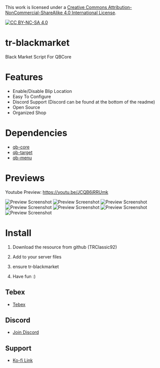 This work is licensed under a [Creative Commons Attribution-NonCommercial-ShareAlike 4.0
International License][cc-by-nc-sa].

[![CC BY-NC-SA 4.0][cc-by-nc-sa-image]][cc-by-nc-sa]

[cc-by-nc-sa]: http://creativecommons.org/licenses/by-nc-sa/4.0/
[cc-by-nc-sa-image]: https://licensebuttons.net/l/by-nc-sa/4.0/88x31.png
[cc-by-nc-sa-shield]: https://img.shields.io/badge/License-CC%20BY--NC--SA%204.0-lightgrey.svg

# tr-blackmarket
Black Market Script For QBCore

# Features
- Enable/Disable Blip Location
- Easy To Configure
- Discord Support (Discord can be found at the bottom of the readme)
- Open Source
- Organized Shop

# Dependencies
- [qb-core](https://github.com/qbcore-framework/qb-core)
- [qb-target](https://github.com/qbcore-framework/qb-target)
- [qb-menu](https://github.com/qbcore-framework/qb-menu)

# Previews
Youtube Preview: https://youtu.be/JCQB6jRRUmk

![Preview Screenshot](https://i.imgur.com/0BJHHMi.jpeg)
![Preview Screenshot](https://i.imgur.com/buYQbVM.jpeg)
![Preview Screenshot](https://i.imgur.com/kpa0jjG.jpeg)
![Preview Screenshot](https://i.imgur.com/3SOpmc8.jpeg)
![Preview Screenshot](https://i.imgur.com/VdqppwB.jpeg)
![Preview Screenshot](https://i.imgur.com/AkzdFql.jpeg)
![Preview Screenshot](https://i.imgur.com/tugVZWZ.jpeg)


# Install

1. Download the resource from github (TRClassic92)

2. Add to your server files

3. ensure tr-blackmarket

4. Have fun :)

## Tebex
- [Tebex](https://trclassic.tebex.io/)

## Discord
- [Join Discord](https://discord.gg/T2xX5WwmEX)

## Support
- [Ko-fi Link](https://ko-fi.com/trclassic)
